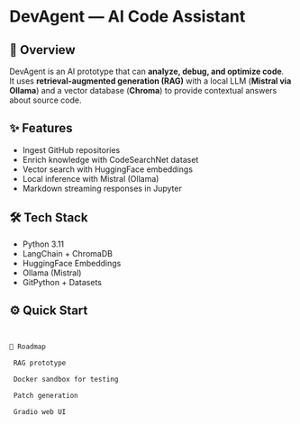 # DevAgent — AI Code Assistant

## 🚀 Overview
DevAgent is an AI prototype that can **analyze, debug, and optimize code**.  
It uses **retrieval-augmented generation (RAG)** with a local LLM (**Mistral via Ollama**) and a vector database (**Chroma**) to provide contextual answers about source code.

## ✨ Features
- Ingest GitHub repositories  
- Enrich knowledge with CodeSearchNet dataset  
- Vector search with HuggingFace embeddings  
- Local inference with Mistral (Ollama)  
- Markdown streaming responses in Jupyter  

## 🛠️ Tech Stack
- Python 3.11  
- LangChain + ChromaDB  
- HuggingFace Embeddings  
- Ollama (Mistral)  
- GitPython + Datasets  

## ⚙️ Quick Start
```bash


📅 Roadmap

 RAG prototype

 Docker sandbox for testing

 Patch generation

 Gradio web UI
